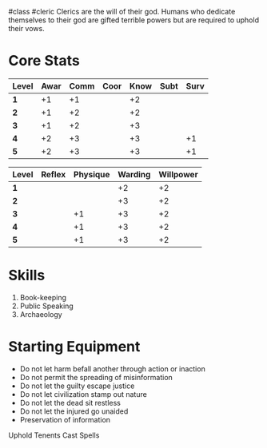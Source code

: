 #class #cleric
Clerics are the will of their god. Humans who dedicate themselves to their god are gifted terrible powers but are required to uphold their vows.
# Core Stats
| **Level** | Awar | Comm | Coor | Know | Subt | Surv |
| --------- | ---- | ---- | ---- | ---- | ---- | ---- |
| **1**     | +1   | +1   |      | +2   |      |      |
| **2**     | +1   | +2   |      | +2   |      |      |
| **3**     | +1   | +2   |      | +3   |      |      |
| **4**     | +2   | +3   |      | +3   |      | +1   |
| **5**     | +2   | +3   |      | +3   |      | +1   |

| **Level** | Reflex | Physique | Warding | Willpower |
| --------- | ------ | -------- | ------- | --------- |
| **1**     |        |          | +2      | +2        |
| **2**     |        |          | +3      | +2        |
| **3**     |        | +1       | +3      | +2        |
| **4**     |        | +1       | +3      | +2        |
| **5**     |        | +1       | +3      | +2        |
# Skills
1. Book-keeping
2. Public Speaking
3. Archaeology
# Starting Equipment



+ Do not let harm befall another through action or inaction
+ Do not permit the spreading of misinformation
+ Do not let the guilty escape justice
+ Do not let civilization stamp out nature 
+ Do not let the dead sit restless
+ Do not let the injured go unaided
+ Preservation of information




Uphold Tenents
Cast Spells
